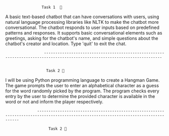 
                    Task 1  🚀
A basic text-based chatbot that can have conversations with users, using natural language processing libraries like NLTK to make the chatbot more conversational.
The chatbot responds to user inputs based on predefined patterns and responses.
It supports basic conversational elements such as greetings, asking for the chatbot's name, and simple questions about the chatbot's creator
and location. Type 'quit' to exit the chat.


                     --------------------------------------------------------------------------------------------------------------------------
                     

                      Task 2 🚀
I will be using Python programming language to create a Hangman Game. The game prompts the user to enter an alphabetical character as a guess for the word randomly picked by the program. 
The program checks every entry by the user to determine the provided character is available in the word or not and inform the player respectively.


                  ------------------------------------------------------------------------------------------------------------------------------------

                       Task 2 🚀
                       
